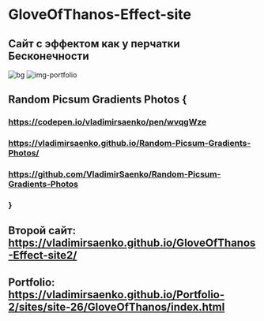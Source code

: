 # GloveOfThanos-Effect-site

## Сайт с эффектом как у перчатки Бесконечности 

![bg](https://user-images.githubusercontent.com/56477695/116459710-d64a6200-a86e-11eb-9a2e-48a70c8ddc3f.jpg)
![img-portfolio](https://user-images.githubusercontent.com/56477695/154771260-d5563144-2c48-4951-9a85-83e8047ef448.jpg)

## Random Picsum Gradients Photos {

### https://codepen.io/vladimirsaenko/pen/wvqgWze

### https://vladimirsaenko.github.io/Random-Picsum-Gradients-Photos/

### https://github.com/VladimirSaenko/Random-Picsum-Gradients-Photos

### }

## Второй сайт: https://vladimirsaenko.github.io/GloveOfThanos-Effect-site2/

## Portfolio: https://vladimirsaenko.github.io/Portfolio-2/sites/site-26/GloveOfThanos/index.html
